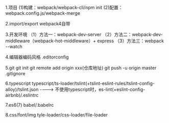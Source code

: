 1.项目
(1)构建：webpack/webpack-cli/npm init
(2)配置：webpack.config.js/webpack-merge

2.import/export
webpack4自带

3.开发环境
（1）方法一：webpack-dev-server
（2）方法二：webpack-dev-middleware（webpack-hot-middleware）+ express
（3）方法三：webpack --watch

4.编辑器编码风格
.editorconfig

5.git
git init
git remote add origin xxx(仓库地址)
git push -u origin master
.gitignore

6.typescript
typescript/ts-loader/tslint(+tslint-eslint-rules/tslint-config-alloy)/tslint.json
---->
不使用typescript时，es-lint(+eslint-config-airbnb)/.eslintrc

7.es6(7)
babel/.babelrc

8.css/font/img
tyle-loader/css-loader/file-loader


